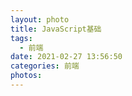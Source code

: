 ```yaml
---
layout: photo
title: JavaScript基础
tags:
  - 前端
date: 2021-02-27 13:56:50
categories: 前端
photos:
---
```


<!--more-->

